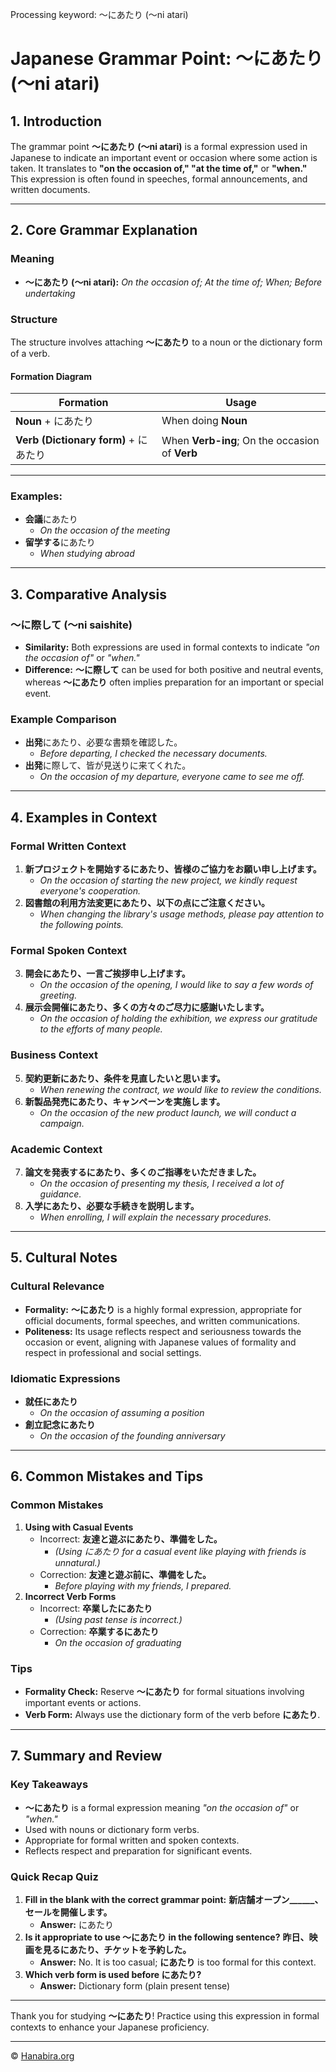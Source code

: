 Processing keyword: ～にあたり (〜ni atari)
# Japanese Grammar Point: ～にあたり (〜ni atari)

## 1. Introduction
The grammar point **～にあたり (〜ni atari)** is a formal expression used in Japanese to indicate an important event or occasion where some action is taken. It translates to **"on the occasion of," "at the time of,"** or **"when."** This expression is often found in speeches, formal announcements, and written documents.

---
## 2. Core Grammar Explanation
### Meaning
- **～にあたり (〜ni atari):** *On the occasion of; At the time of; When; Before undertaking*
### Structure
The structure involves attaching **～にあたり** to a noun or the dictionary form of a verb.
#### Formation Diagram
| **Formation**            | **Usage**                                  |
| ------------------------ | ------------------------------------------ |
| **Noun** + にあたり      | When doing **Noun**                        |
| **Verb (Dictionary form)** + にあたり | When **Verb-ing**; On the occasion of **Verb** |
---
### Examples:
- **会議**にあたり
  - *On the occasion of the meeting*
- **留学する**にあたり
  - *When studying abroad*
---
## 3. Comparative Analysis
### ～に際して (〜ni saishite)
- **Similarity:** Both expressions are used in formal contexts to indicate *"on the occasion of"* or *"when."*
- **Difference:** **～に際して** can be used for both positive and neutral events, whereas **～にあたり** often implies preparation for an important or special event.
### Example Comparison
- **出発**にあたり、必要な書類を確認した。
  - *Before departing, I checked the necessary documents.*
- **出発**に際して、皆が見送りに来てくれた。
  - *On the occasion of my departure, everyone came to see me off.*
---
## 4. Examples in Context
### Formal Written Context
1. **新プロジェクトを開始するにあたり、皆様のご協力をお願い申し上げます。**
   - *On the occasion of starting the new project, we kindly request everyone's cooperation.*
2. **図書館の利用方法変更にあたり、以下の点にご注意ください。**
   - *When changing the library's usage methods, please pay attention to the following points.*
### Formal Spoken Context
3. **開会にあたり、一言ご挨拶申し上げます。**
   - *On the occasion of the opening, I would like to say a few words of greeting.*
4. **展示会開催にあたり、多くの方々のご尽力に感謝いたします。**
   - *On the occasion of holding the exhibition, we express our gratitude to the efforts of many people.*
### Business Context
5. **契約更新にあたり、条件を見直したいと思います。**
   - *When renewing the contract, we would like to review the conditions.*
6. **新製品発売にあたり、キャンペーンを実施します。**
   - *On the occasion of the new product launch, we will conduct a campaign.*
### Academic Context
7. **論文を発表するにあたり、多くのご指導をいただきました。**
   - *On the occasion of presenting my thesis, I received a lot of guidance.*
8. **入学にあたり、必要な手続きを説明します。**
   - *When enrolling, I will explain the necessary procedures.*
---
## 5. Cultural Notes
### Cultural Relevance
- **Formality:** **～にあたり** is a highly formal expression, appropriate for official documents, formal speeches, and written communications.
- **Politeness:** Its usage reflects respect and seriousness towards the occasion or event, aligning with Japanese values of formality and respect in professional and social settings.
### Idiomatic Expressions
- **就任にあたり**
  - *On the occasion of assuming a position*
- **創立記念にあたり**
  - *On the occasion of the founding anniversary*
---
## 6. Common Mistakes and Tips
### Common Mistakes
1. **Using with Casual Events**
   - Incorrect: **友達と遊ぶにあたり、準備をした。**
     - *(Using にあたり for a casual event like playing with friends is unnatural.)*
   - Correction: **友達と遊ぶ前に、準備をした。**
     - *Before playing with my friends, I prepared.*
2. **Incorrect Verb Forms**
   - Incorrect: **卒業したにあたり**
     - *(Using past tense is incorrect.)*
   - Correction: **卒業するにあたり**
     - *On the occasion of graduating*
### Tips
- **Formality Check:** Reserve **～にあたり** for formal situations involving important events or actions.
- **Verb Form:** Always use the dictionary form of the verb before **にあたり**.
---
## 7. Summary and Review
### Key Takeaways
- **～にあたり** is a formal expression meaning *"on the occasion of"* or *"when."*
- Used with nouns or dictionary form verbs.
- Appropriate for formal written and spoken contexts.
- Reflects respect and preparation for significant events.
### Quick Recap Quiz
1. **Fill in the blank with the correct grammar point:**
   **新店舗オープン______、セールを開催します。**
   - **Answer:** にあたり
2. **Is it appropriate to use ～にあたり in the following sentence?**
   **昨日、映画を見るにあたり、チケットを予約した。**
   - **Answer:** No. It is too casual; **にあたり** is too formal for this context.
3. **Which verb form is used before にあたり?**
   - **Answer:** Dictionary form (plain present tense)
---
Thank you for studying **～にあたり**! Practice using this expression in formal contexts to enhance your Japanese proficiency.


---

© [Hanabira.org](https://hanabira.org)
